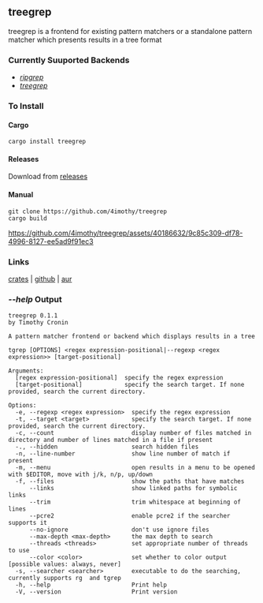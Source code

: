 ## treegrep

treegrep is a frontend for existing pattern matchers or a standalone pattern matcher which presents results in a tree format

### Currently Suuported Backends
- *[ripgrep](https://github.com/BurntSushi/ripgrep)*
- *[treegrep](https://github.com/4imothy/treegrep)*

### To Install

#### Cargo
```cargo install treegrep```

#### Releases
Download from [releases](https://github.com/4imothy/treegrep/releases/)

#### Manual
```
git clone https://github.com/4imothy/treegrep
cargo build
```

https://github.com/4imothy/treegrep/assets/40186632/9c85c309-df78-4996-8127-ee5ad9f91ec3


### Links
[crates](https://crates.io/crates/treegrep) | [github](https://github.com/4imothy/treegrep) | [aur](https://aur.archlinux.org/packages/treegrep-bin)

### *--help* Output
```
treegrep 0.1.1
by Timothy Cronin

A pattern matcher frontend or backend which displays results in a tree

tgrep [OPTIONS] <regex expression-positional|--regexp <regex expression>> [target-positional]

Arguments:
  [regex expression-positional]  specify the regex expression
  [target-positional]            specify the search target. If none provided, search the current directory.

Options:
  -e, --regexp <regex expression>  specify the regex expression
  -t, --target <target>            specify the search target. If none provided, search the current directory.
  -c, --count                      display number of files matched in directory and number of lines matched in a file if present
  -., --hidden                     search hidden files
  -n, --line-number                show line number of match if present
  -m, --menu                       open results in a menu to be opened with $EDITOR, move with j/k, n/p, up/down
  -f, --files                      show the paths that have matches
      --links                      show linked paths for symbolic links
      --trim                       trim whitespace at beginning of lines
      --pcre2                      enable pcre2 if the searcher supports it
      --no-ignore                  don't use ignore files
      --max-depth <max-depth>      the max depth to search
      --threads <threads>          set appropriate number of threads to use
      --color <color>              set whether to color output [possible values: always, never]
  -s, --searcher <searcher>        executable to do the searching, currently supports rg  and tgrep
  -h, --help                       Print help
  -V, --version                    Print version
```
